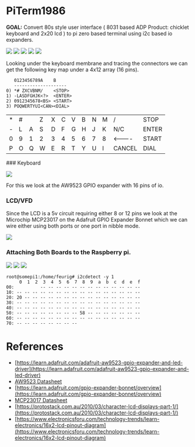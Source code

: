 # PiTerm1986
**GOAL:** Convert 80s style user interface ( 8031 based ADP Product: chicklet keyboard and 2x20 lcd ) to pi zero based terminal using i2c based io expanders.

![](images/IMG_3780.jpg)
![](images/IMG_3784.jpg)
![](images/IMG_3783.jpg)
![](images/IMG_3782.jpg)
![](images/IMG_3781.jpg)

Looking under the keyboard membrane and tracing the connectors we can get the following key map under a 4x12 array (16 pins).

```
   0123456789A    B
   --------------------
0) *# ZXCVBNM/    <STOP>
1) -LASDFGHJK<?>  <ENTER>
2) 0912345678<BS> <START>
3) POQWERTYUI<CAN><DIAL>
```
<table>
<tr><td>*</td><td>#</td><td> </td><td>Z</td><td>X</td><td>C</td><td>V</td><td>B</td><td>N</td><td>M</td><td>/</td><td>STOP</td></tr>
<tr>
<td>&#45;</td><td>L</td><td>A</td><td>S</td><td>D</td><td>F</td><td>G</td><td>H</td><td>J</td><td>K</td><td>N/C</td><TD>ENTER</TD></tr>
<tr>
<td>0</td><td>9</td><td>1</td><td>2</td><td>3</td><td>4</td><td>5</td><td>6</td><td>7</td><td>8</td><td>&LT;----</td><td>START</td></tr>
<tr>
<td>P</td><td>O</td><td>Q</td><td>W</td><td>E</td><td>R</td><td>T</td><td>Y</td><td>U</td><td>I</td><td>CANCEL</td><td>DIAL</td></tr>
</table>
### Keyboard

![](images/IMG_3779.jpg)

For this we look at the AW9523 GPIO expander with 16 pins of io.

### LCD/VFD 

Since the LCD is a 5v circuit requiring either 8 or 12 pins we look at the Microchip MCP23017 on the Adafruit GPIO Expander Bonnet which we can wire either using both ports or one port in nibble mode. 

![](images/HD44780.jpg)

### Attaching Both Boards to the Raspberry pi.
![](images/IMG_3791.jpg)
![](images/IMG_3789.jpg)
![](images/IMG_3793.jpg)

```
root@somepi1:/home/feurig# i2cdetect -y 1
     0  1  2  3  4  5  6  7  8  9  a  b  c  d  e  f
00:          -- -- -- -- -- -- -- -- -- -- -- -- -- 
10: -- -- -- -- -- -- -- -- -- -- -- -- -- -- -- -- 
20: 20 -- -- -- -- -- -- -- -- -- -- -- -- -- -- -- 
30: -- -- -- -- -- -- -- -- -- -- -- -- -- -- -- -- 
40: -- -- -- -- -- -- -- -- -- -- -- -- -- -- -- -- 
50: -- -- -- -- -- -- -- -- 58 -- -- -- -- -- -- -- 
60: -- -- -- -- -- -- -- -- -- -- -- -- -- -- -- -- 
70: -- -- -- -- -- -- -- --                         
```
# References
* [https://learn.adafruit.com/adafruit-aw9523-gpio-expander-and-led-driver](https://learn.adafruit.com/adafruit-aw9523-gpio-expander-and-led-driver)
* [AW9523 Datasheet](https://cdn-shop.adafruit.com/product-files/4886/AW9523+English+Datasheet.pdf)
* [https://learn.adafruit.com/gpio-expander-bonnet/overview](https://learn.adafruit.com/gpio-expander-bonnet/overview)
* [MCP23017 Datasheet](http://ww1.microchip.com/downloads/en/devicedoc/20001952c.pdf)
* [https://protostack.com.au/2010/03/character-lcd-displays-part-1/](https://protostack.com.au/2010/03/character-lcd-displays-part-1/)
* [https://www.electronicsforu.com/technology-trends/learn-electronics/16x2-lcd-pinout-diagram](https://www.electronicsforu.com/technology-trends/learn-electronics/16x2-lcd-pinout-diagram)


